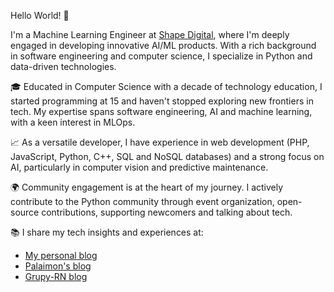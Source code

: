 Hello World! 👋

I'm a Machine Learning Engineer at [Shape Digital](https://www.shapedigital.com/), where I'm deeply engaged in developing innovative AI/ML products. With a rich background in software engineering and computer science, I specialize in Python and data-driven technologies.

🎓 Educated in Computer Science with a decade of technology education, I started programming at 15 and haven't stopped exploring new frontiers in tech. My expertise spans software engineering, AI and machine learning, with a keen interest in MLOps.

📈 As a versatile developer, I have experience in web development (PHP, JavaScript, Python, C++, SQL and NoSQL databases) and a strong focus on AI, particularly in computer vision and predictive maintenance.

🌍 Community engagement is at the heart of my journey. I actively contribute to the Python community through event organization, open-source contributions, supporting newcomers and talking about tech.

📚 I share my tech insights and experiences at:
- [My personal blog](itepifanio.github.io)
- [Palaimon's blog](itepifanio.github.io)
- [Grupy-RN blog](itepifanio.github.io)
